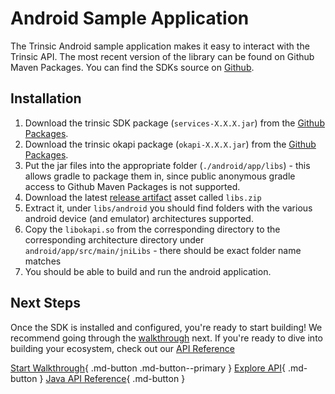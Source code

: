 # Android Sample Application

The Trinsic Android sample application makes it easy to interact with the Trinsic API. The most recent version of the library can be found on Github Maven Packages. You can find the SDKs source on [Github](https://github.com/trinsic-id/sdk/tree/main/java).

## Installation
1. Download the trinsic SDK package (`services-X.X.X.jar`) from the [Github Packages](https://github.com/trinsic-id/sdk/packages/940563).
2. Download the trinsic okapi package (`okapi-X.X.X.jar`) from the [Github Packages](https://github.com/trinsic-id/okapi/packages/919613).
3. Put the jar files into the appropriate folder (`./android/app/libs`) - this allows gradle to package them in, since public anonymous gradle access to Github Maven Packages is not supported.
4. Download the latest [release artifact](https://github.com/trinsic-id/okapi/releases/latest) asset called `libs.zip`
5. Extract it, under `libs/android` you should find folders with the various android device (and emulator) architectures supported.
6. Copy the `libokapi.so` from the corresponding directory to the corresponding architecture directory under `android/app/src/main/jniLibs` - there should be exact folder name matches
7. You should be able to build and run the android application.

<!--Go to the okapi actions latest run, then go to the artifact, and download the android artifact. 

Unzip the android one, this will match the architectures in the file directories.

Will not do m1 native emulators are not supported bc android doens't run on m1. 

Download and extract the libjnidispatch.so - why? it's the native binary we require to do the c function calls. this is how we have to do jni on android. for all the architectures. -->

## Next Steps

Once the SDK is installed and configured, you're ready to start building! We recommend going through the [walkthrough](./drivers-license-android.md) next. If you're ready to dive into building your ecosystem, check out our [API Reference](../reference/index.md)

[Start Walkthrough](./drivers-license-android.md){ .md-button .md-button--primary } [Explore API](../reference/index.md){ .md-button } [Java API Reference](../reference/java/_index.md){ .md-button }

